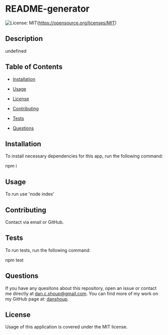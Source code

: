 # README-generator
  ![License: MIT](https://img.shields.io/badge/license-MIT-blue.svg)(https://opensource.org/licenses/MIT) 
  
  ## Description
  
  undefined
  
  ## Table of Contents
  
  * [Installation](#installation)
  
  * [Usage](#usage)
  
  * [License](#license)
  
  * [Contributing](#contributing)
  
  * [Tests](#tests)
  
  * [Questions](#questions)
  
  ## Installation
  
  To install necessary dependencies for this app, run the following command:
  
  npm i
  
  ## Usage
  
  To run use 'node index'
  
  ## Contributing
  
  Contact via email or GitHub.
  
  ## Tests
  
  To run tests, run the following command: 
  
  npm test
  
  ## Questions
  
  If you have any quesitons about this repository, open an issue or contact me directly at [dan.c.shoup@gmail.com](mailto:dan.c.shoup@gmail.com). You can find more of my work on my GitHub page at: [danshoup](https://github.com/danshoup).

  ## License

  Usage of this application is covered under the MIT license.
